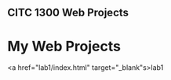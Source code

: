 ## CITC 1300 Web Projects 

<h1>My Web Projects</h1>

<a href="lab1/index.html" target="_blank"s>lab1</a>
